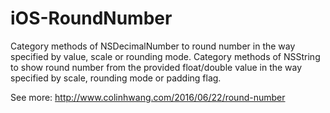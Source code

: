# iOS-RoundNumber
Category methods of NSDecimalNumber to round number in the way specified by value, scale or rounding mode.
Category methods of NSString to show round number from the provided float/double value in the way specified by scale, rounding mode or padding flag.

See more: http://www.colinhwang.com/2016/06/22/round-number
